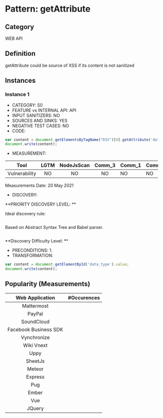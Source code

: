 # Pattern: getAttribute

## Category

WEB API

## Definition

getAttribute could be source of XSS if its content is not sanitized

## Instances

### Instance 1

- CATEGORY: S0
- FEATURE vs INTERNAL API: API
- INPUT SANITIZERS: NO
- SOURCES AND SINKS: YES
- NEGATIVE TEST CASES: NO
- CODE:

```javascript
var content = document.getElementsByTagName("DIV")[0].getAttribute('data_type');
document.write(content);
```

- MEASUREMENT:

|     Tool      | LGTM | NodeJsScan | Comm_3 | Comm_1 | Comm_2 | Vulnerable |
| :-----------: | :--: | :--------: | :------: | ------- | --------- | ---------- |
| Vulnerability |  NO  |     NO     |    NO    |   NO    |    NO     | YES        |
Measurements Date: 20 May 2021

- DISCOVERY:

**PRIORITY DISCOVERY LEVEL: **

Ideal discovery rule:

```javascript
```

Based on Abstract Syntax Tree and Babel parser.

```
```

**Discovery Difficulty Level: **

- PRECONDITIONS:
   1.
- TRANSFORMATION:
```js
var content = document.getElementById('data_type').value;
document.write(content);
```

## Popularity (Measurements)

|    Web Application    | #Occurences |
| :-------------------: | :---------: |
|      Mattermost       |             |
|        PayPal         |             |
|      SoundCloud       |             |
| Facebook Business SDK |             |
|      Vynchronize      |             |
|      Wiki Vnext       |             |
|         Uppy          |             |
|        SheetJs        |             |
|        Meteor         |             |
|        Express        |             |
|          Pug          |             |
|         Ember         |             |
|          Vue          |             |
|        JQuery         |             |





